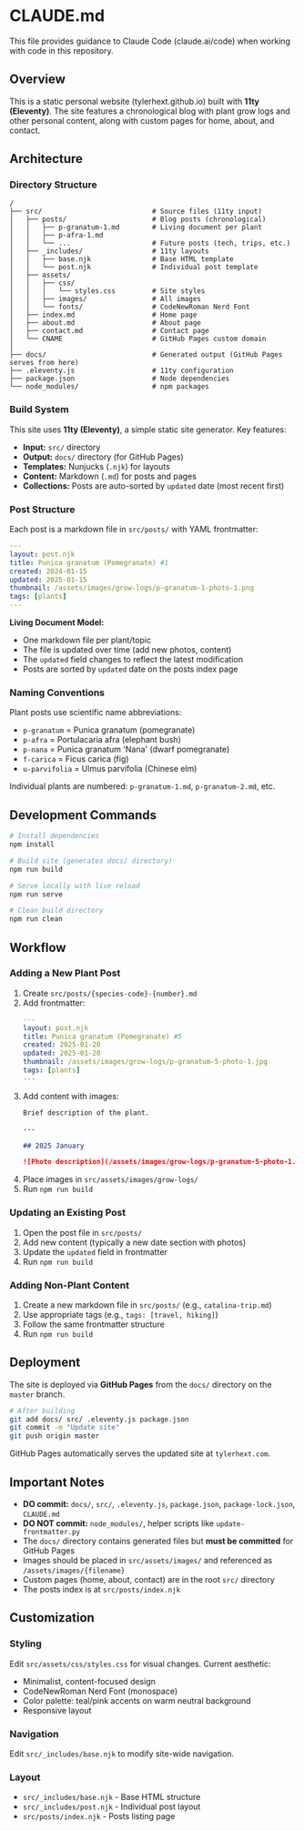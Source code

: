 # CLAUDE.md

This file provides guidance to Claude Code (claude.ai/code) when working with code in this repository.

## Overview

This is a static personal website (tylerhext.github.io) built with **11ty (Eleventy)**. The site features a chronological blog with plant grow logs and other personal content, along with custom pages for home, about, and contact.

## Architecture

### Directory Structure

```
/
├── src/                           # Source files (11ty input)
│   ├── posts/                     # Blog posts (chronological)
│   │   ├── p-granatum-1.md        # Living document per plant
│   │   ├── p-afra-1.md
│   │   └── ...                    # Future posts (tech, trips, etc.)
│   ├── _includes/                 # 11ty layouts
│   │   ├── base.njk               # Base HTML template
│   │   └── post.njk               # Individual post template
│   ├── assets/
│   │   ├── css/
│   │   │   └── styles.css         # Site styles
│   │   ├── images/                # All images
│   │   └── fonts/                 # CodeNewRoman Nerd Font
│   ├── index.md                   # Home page
│   ├── about.md                   # About page
│   ├── contact.md                 # Contact page
│   └── CNAME                      # GitHub Pages custom domain
│
├── docs/                          # Generated output (GitHub Pages serves from here)
├── .eleventy.js                   # 11ty configuration
├── package.json                   # Node dependencies
└── node_modules/                  # npm packages
```

### Build System

This site uses **11ty (Eleventy)**, a simple static site generator. Key features:

- **Input:** `src/` directory
- **Output:** `docs/` directory (for GitHub Pages)
- **Templates:** Nunjucks (`.njk`) for layouts
- **Content:** Markdown (`.md`) for posts and pages
- **Collections:** Posts are auto-sorted by `updated` date (most recent first)

### Post Structure

Each post is a markdown file in `src/posts/` with YAML frontmatter:

```yaml
---
layout: post.njk
title: Punica granatum (Pomegranate) #1
created: 2024-01-15
updated: 2025-01-15
thumbnail: /assets/images/grow-logs/p-granatum-1-photo-1.png
tags: [plants]
---
```

**Living Document Model:**
- One markdown file per plant/topic
- The file is updated over time (add new photos, content)
- The `updated` field changes to reflect the latest modification
- Posts are sorted by `updated` date on the posts index page

### Naming Conventions

Plant posts use scientific name abbreviations:
- `p-granatum` = Punica granatum (pomegranate)
- `p-afra` = Portulacaria afra (elephant bush)
- `p-nana` = Punica granatum 'Nana' (dwarf pomegranate)
- `f-carica` = Ficus carica (fig)
- `u-parvifolia` = Ulmus parvifolia (Chinese elm)

Individual plants are numbered: `p-granatum-1.md`, `p-granatum-2.md`, etc.

## Development Commands

```bash
# Install dependencies
npm install

# Build site (generates docs/ directory)
npm run build

# Serve locally with live reload
npm run serve

# Clean build directory
npm run clean
```

## Workflow

### Adding a New Plant Post

1. Create `src/posts/{species-code}-{number}.md`
2. Add frontmatter:
   ```yaml
   ---
   layout: post.njk
   title: Punica granatum (Pomegranate) #5
   created: 2025-01-20
   updated: 2025-01-20
   thumbnail: /assets/images/grow-logs/p-granatum-5-photo-1.jpg
   tags: [plants]
   ---
   ```
3. Add content with images:
   ```markdown
   Brief description of the plant.

   ---

   ## 2025 January

   ![Photo description](/assets/images/grow-logs/p-granatum-5-photo-1.jpg)
   ```
4. Place images in `src/assets/images/grow-logs/`
5. Run `npm run build`

### Updating an Existing Post

1. Open the post file in `src/posts/`
2. Add new content (typically a new date section with photos)
3. Update the `updated` field in frontmatter
4. Run `npm run build`

### Adding Non-Plant Content

1. Create a new markdown file in `src/posts/` (e.g., `catalina-trip.md`)
2. Use appropriate tags (e.g., `tags: [travel, hiking]`)
3. Follow the same frontmatter structure
4. Run `npm run build`

## Deployment

The site is deployed via **GitHub Pages** from the `docs/` directory on the `master` branch.

```bash
# After building
git add docs/ src/ .eleventy.js package.json
git commit -m "Update site"
git push origin master
```

GitHub Pages automatically serves the updated site at `tylerhext.com`.

## Important Notes

- **DO commit:** `docs/`, `src/`, `.eleventy.js`, `package.json`, `package-lock.json`, `CLAUDE.md`
- **DO NOT commit:** `node_modules/`, helper scripts like `update-frontmatter.py`
- The `docs/` directory contains generated files but **must be committed** for GitHub Pages
- Images should be placed in `src/assets/images/` and referenced as `/assets/images/{filename}`
- Custom pages (home, about, contact) are in the root `src/` directory
- The posts index is at `src/posts/index.njk`

## Customization

### Styling
Edit `src/assets/css/styles.css` for visual changes. Current aesthetic:
- Minimalist, content-focused design
- CodeNewRoman Nerd Font (monospace)
- Color palette: teal/pink accents on warm neutral background
- Responsive layout

### Navigation
Edit `src/_includes/base.njk` to modify site-wide navigation.

### Layout
- `src/_includes/base.njk` - Base HTML structure
- `src/_includes/post.njk` - Individual post layout
- `src/posts/index.njk` - Posts listing page

